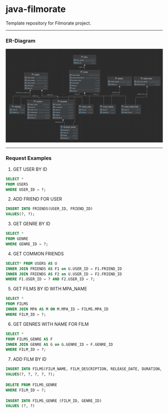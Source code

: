 # java-filmorate
Template repository for Filmorate project.

___
### ER-Diagram
![](ER_IDEA.PNG)

---
### Request Examples

1. GET USER BY ID
```SQL
SELECT * 
FROM USERS  
WHERE USER_ID = ?;
```
2. ADD FRIEND FOR USER
```SQL
INSERT INTO FRIENDS(USER_ID, FRIEND_ID)
VALUES(?, ?);
```
3. GET GENRE BY ID
```SQL
SELECT * 
FROM GENRE
WHERE GENRE_ID = ?;
```
4. GET COMMON FRIENDS
```SQL
SELECT* FROM USERS AS U
INNER JOIN FRIENDS AS F1 on U.USER_ID = F1.FRIEND_ID
INNER JOIN FRIENDS AS F2 on U.USER_ID = F2.FRIEND_ID
WHERE F1.USER_ID = ? AND F2.USER_ID = ?;
```
5. GET FILMS BY ID WITH MPA_NAME
```SQL
SELECT *
FROM FILMS
INNER JOIN MPA AS M ON M.MPA_ID = FILMS.MPA_ID
WHERE FILM_ID = ?;
```
6. GET GENRES WITH NAME FOR FILM
```SQL
SELECT *
FROM FILMS_GENRE AS F
INNER JOIN GENRE AS G on G.GENRE_ID = F.GENRE_ID
WHERE FILM_ID = ?;
```
7. ADD FILM BY ID
```SQL
INSERT INTO FILMS(FILM_NAME, FILM_DESCRIPTION, RELEASE_DATE, DURATION, MPA_ID)
VALUES(?, ?, ?, ?, ?);

DELETE FROM FILMS_GENRE
WHERE FILM_ID = ?;

INSERT INTO FILMS_GENRE (FILM_ID, GENRE_ID)
VALUES (?, ?)
```
